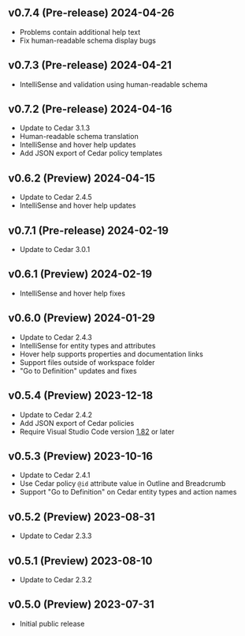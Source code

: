 ## v0.7.4 (Pre-release) 2024-04-26

- Problems contain additional help text
- Fix human-readable schema display bugs

## v0.7.3 (Pre-release) 2024-04-21

- IntelliSense and validation using human-readable schema

## v0.7.2 (Pre-release) 2024-04-16

- Update to Cedar 3.1.3
- Human-readable schema translation
- IntelliSense and hover help updates
- Add JSON export of Cedar policy templates

## v0.6.2 (Preview) 2024-04-15

- Update to Cedar 2.4.5
- IntelliSense and hover help updates

## v0.7.1 (Pre-release) 2024-02-19

- Update to Cedar 3.0.1

## v0.6.1 (Preview) 2024-02-19

- IntelliSense and hover help fixes

## v0.6.0 (Preview) 2024-01-29

- Update to Cedar 2.4.3
- IntelliSense for entity types and attributes
- Hover help supports properties and documentation links
- Support files outside of workspace folder
- "Go to Definition" updates and fixes

## v0.5.4 (Preview) 2023-12-18

- Update to Cedar 2.4.2
- Add JSON export of Cedar policies
- Require Visual Studio Code version [1.82](https://code.visualstudio.com/updates/v1_82) or later

## v0.5.3 (Preview) 2023-10-16

- Update to Cedar 2.4.1
- Use Cedar policy `@id` attribute value in Outline and Breadcrumb
- Support "Go to Definition" on Cedar entity types and action names

## v0.5.2 (Preview) 2023-08-31

- Update to Cedar 2.3.3

## v0.5.1 (Preview) 2023-08-10

- Update to Cedar 2.3.2

## v0.5.0 (Preview) 2023-07-31

- Initial public release
